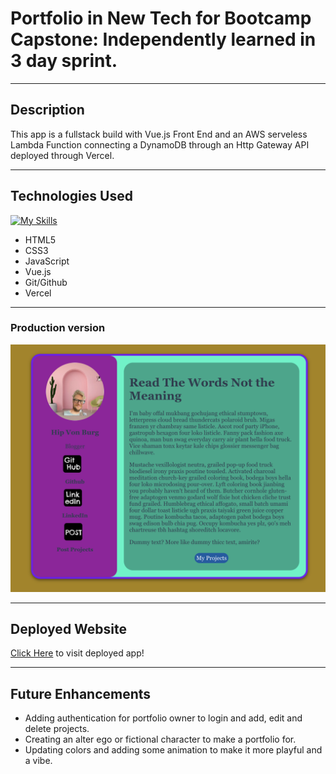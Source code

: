 # Portfolio in New Tech for Bootcamp Capstone: Independently learned in 3 day sprint.
***
## Description
This app is a fullstack build with Vue.js Front End and an AWS serveless Lambda Function connecting a DynamoDB through an Http Gateway API deployed through Vercel. 
***
## Technologies Used

[![My Skills](https://skillicons.dev/icons?i=html,css,vscode,js,git,github,vercel,&perline=4)](https://skillicons.dev)

- HTML5
- CSS3
- JavaScript
- Vue.js
- Git/Github
- Vercel

***
### Production version

![production](/src/assets/product.png)
***
## Deployed Website

[Click Here](https://martinportvue.vercel.app/) to visit deployed app! 
***
## Future Enhancements
- Adding authentication for portfolio owner to login and add, edit and delete projects.
- Creating an alter ego or fictional character to make a portfolio for.
- Updating colors and adding some animation to make it more playful and a vibe.